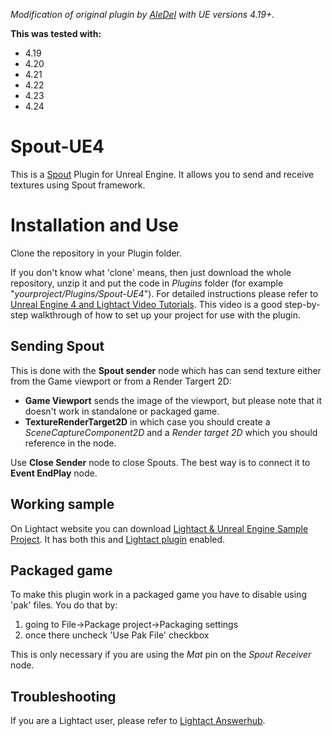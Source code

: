 *Modification of original plugin by [AleDel](https://github.com/AleDel/Spout-UE4) with UE versions 4.19+.*

**This was tested with:**
* 4.19
* 4.20
* 4.21
* 4.22
* 4.23 
* 4.24

# Spout-UE4
This is a [Spout](http://spout.zeal.co/) Plugin for Unreal Engine. It allows you to send and receive textures using Spout framework.

# Installation and Use

Clone the repository in your Plugin folder.

If you don't know what 'clone' means, then just download the whole repository, unzip it and put the code in _Plugins_ folder (for example "_yourproject/Plugins/Spout-UE4_"). For detailed instructions please refer to [Unreal Engine 4 and Lightact Video Tutorials](https://www.youtube.com/playlist?list=PLcNPGta1d2XDcSsz8zcW0f2lPSawnW3mR). This video is a good step-by-step walkthrough of how to set up your project for use with the plugin.

## Sending Spout

This is done with the **Spout sender** node which has can send texture either from the Game viewport or from a Render Targert 2D: 
  * **Game Viewport** sends the image of the viewport, but please note that it doesn't work in standalone or packaged game.
  * **TextureRenderTarget2D** in which case you should create a _SceneCaptureComponent2D_ and a *Render target 2D* which you should reference in the node.

Use **Close Sender** node to close Spouts. The best way is to connect it to **Event EndPlay** node.

## Working sample

On Lightact website you can download [Lightact & Unreal Engine Sample Project](https://lightact-systems.com/product/lightact-and-unreal-engine/). It has both this and [Lightact plugin](https://github.com/lightact/Lightact-UE4)   enabled.

## Packaged game
To make this plugin work in a packaged game you have to disable using 'pak' files. You do that by:
1. going to File->Package project->Packaging settings
2. once there uncheck 'Use Pak File' checkbox

This is only necessary if you are using the *Mat* pin on the *Spout Receiver* node.

## Troubleshooting
If you are a Lightact user, please refer to [Lightact Answerhub](https://answerhub.lightact-systems.com/).
